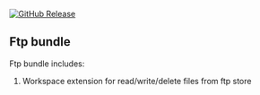 [![GitHub Release][releases-shield]][releases]

## Ftp bundle

Ftp bundle includes:

1. Workspace extension for read/write/delete files from ftp store

[releases-shield]: https://img.shields.io/github/v/release/homiodev/addon-gdrive.svg
[releases]: https://github.com/homiodev/addon-gdrive/releases
